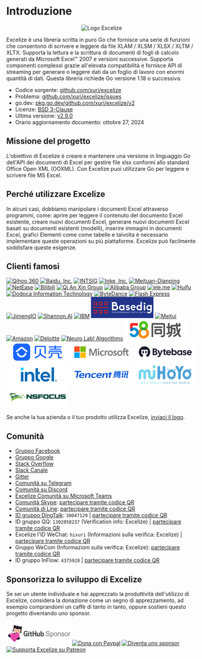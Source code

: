 # Introduzione

<p align="center"><img width="650" src="../images/excelize.svg" alt="Logo Excelize"></p>

Excelize è una libreria scritta in puro Go che fornisce una serie di funzioni che consentono di scrivere e leggere da file XLAM / XLSM / XLSX / XLTM / XLTX. Supporta la lettura e la scrittura di documenti di fogli di calcolo generati da Microsoft Excel™ 2007 e versioni successive. Supporta componenti complessi grazie all'elevata compatibilità e fornisce API di streaming per generare o leggere dati da un foglio di lavoro con enormi quantità di dati. Questa libreria richiede Go versione 1.18 o successiva.

- Codice sorgente: [github.com/xuri/excelize](https://github.com/xuri/excelize)
- Problema: [github.com/xuri/excelize/issues](https://github.com/xuri/excelize/issues)
- go.dev: [pkg.go.dev/github.com/xuri/excelize/v2](https://pkg.go.dev/github.com/xuri/excelize/v2)
- Licenze: [BSD 3-Clause](https://opensource.org/licenses/BSD-3-Clause)
- Ultima versione: [v2.9.0](https://github.com/xuri/excelize/releases/latest)
- Orario aggiornamento documento: ottobre 27, 2024

## Missione del progetto

L'obiettivo di Excelize è creare e mantenere una versione in linguaggio Go dell'API dei documenti di Excel per gestire file xlsx conformi allo standard Office Open XML (OOXML). Con Excelize puoi utilizzare Go per leggere e scrivere file MS Excel.

## Perché utilizzare Excelize

In alcuni casi, dobbiamo manipolare i documenti Excel attraverso programmi, come: aprire per leggere il contenuto del documento Excel esistente, creare nuovi documenti Excel, generare nuovi documenti Excel basati su documenti esistenti (modelli), inserire immagini in documenti Excel, grafici Elementi come come tabelle e talvolta è necessario implementare queste operazioni su più piattaforme. Excelize può facilmente soddisfare queste esigenze.

## Clienti famosi

<a href="https://www.360.cn" title="Qihoo 360" target="_blank"><img width="165" src="../images/vendor/360@2x.png" alt="Qihoo 360"></a> <a href="https://www.baidu.com" title="Baidu, Inc." target="_blank"><img width="165" src="../images/vendor/baidu@2x.png" alt="Baidu, Inc."></a> [![INTSIG](../images/vendor/intsig.com_en.png)](https://en.intsig.com) <a href="https://www.inke.cn" title="Inke, Inc." target="_blank"><img width="165" src="../images/vendor/inke@2x.png" alt="Inke, Inc."></a> <a href="https://www.meituan.com" title="Meituan-Dianping" target="_blank"><img width="165" src="../images/vendor/meituan@2x.png" alt="Meituan-Dianping"></a> <a href="https://www.163.com" title="NetEase" target="_blank"><img width="165" src="../images/vendor/netease@2x.png" alt="NetEase"></a> <a href="https://www.bilibili.com" title="Bilibili" target="_blank"><img width="165" src="../images/vendor/bilibili@2x.png" alt="Bilibili"></a> <a href="https://www.qianxin.com" title="Qi An Xin Group" target="_blank"><img width="165" src="../images/vendor/qianxin.com_en@2x.png" alt="Qi An Xin Group"></a> <a href="https://www.alibabagroup.com" title="Alibaba Group" target="_blank"><img width="165" src="../images/vendor/alibabagroup@2x.png" alt="Alibaba Group"></a> <a href="https://www.ele.me" title="ele.me" target="_blank"><img width="165" src="../images/vendor/ele.me@2x.png" alt="ele.me"></a> <a href="https://www.huifu.com" title="Huifu" target="_blank"><img width="165" src="../images/vendor/huifu.com@2x.png" alt="Huifu"></a> <a href="http://www.dodoca.com" title="Dodoca Information Technology" target="_blank"><img width="165" src="../images/vendor/dodoca.com@2x.png" alt="Dodoca Information Technology"></a> <a href="https://bytedance.com" title="ByteDance" target="_blank"><img width="165" src="../images/vendor/bytedance@2x.png" alt="ByteDance"></a> <a href="https://www.flashexpress.com" title="Flash Express" target="_blank"><img width="165" src="../images/vendor/flashexpress.com@2x.png" alt="Flash Express"></a> <a href="https://jimengio.com" title="JimengIO" target="_blank"><img width="165" src="../images/vendor/jimengio.com@2x.png" alt="JimengIO"></a> <a href="https://www.shannonai.com" title="Shannon.AI" target="_blank"><img width="165" src="../images/vendor/shannonai.com@2x.png" alt="Shannon.AI"></a> <a href="https://ibm.com" title="IBM" target="_blank"><img width="165" src="../images/vendor/ibm@2x.png" alt="IBM"></a> <a href="https://www.basedig.com" title="Basedig" target="_blank"><img width="165" src="../images/vendor/basedig.com@2x.png" alt="Basedig"></a> <a href="https://www.meitu.com" title="Meitui" target="_blank"><img width="165" src="../images/vendor/meitu.com@2x.png" alt="Meitui"></a> <a href="https://www.amazon.com" title="Amazon" target="_blank"><img width="165" src="../images/vendor/amazon@2x.png" alt="Amazon"></a> <a href="https://www.deloitte.com" title="Deloitte" target="_blank"><img width="165" src="../images/vendor/deloitte@2x.png" alt="Deloitte"></a> <a href="https://nl-a.ru" title="Neuro Lab! Algorithms" target="_blank"><img width="165" src="../images/vendor/nl-a.ru@2x.png" alt="Neuro Lab! Algorithms"></a> <a href="https://58.com" title="58.com" target="_blank"><img width="165" src="../images/vendor/58.com@2x.png" alt="58.com"></a> <a href="https://ke.com" title="ke.com" target="_blank"><img width="165" src="../images/vendor/ke.com@2x.png" alt="ke.com"></a> <a href="https://www.microsoft.com" title="Microsoft" target="_blank"><img width="165" src="../images/vendor/microsoft@2x.png" alt="Microsoft"></a> <a href="https://www.bytebase.com" title="ByteBase" target="_blank"><img width="165" src="../images/vendor/bytebase.com@2x.png" alt="ByteBase"></a> <a href="https://www.intel.com" title="Intel" target="_blank"><img width="165" src="../images/vendor/intel@2x.png" alt="Intel"></a> <a href="https://www.tencent.com" title="Tencent" target="_blank"><img width="165" src="../images/vendor/tencent@2x.png" alt="Tencent"></a> <a href="https://www.mihoyo.com" title="miHoYo" target="_blank"><img width="165" src="../images/vendor/mihoyo@2x.png" alt="miHoYo"></a> <a href="http://www.nsfocus.com.cn" title="NSFOCUS Technologies Group Co Ltd" target="_blank"><img width="165" src="../images/vendor/nsfocus@2x.png" alt="NSFOCUS Technologies Group Co Ltd"></a>

Se anche la tua azienda o il tuo prodotto utilizza Excelize, <a href="mailto: xuri.me@gmail.com?Subject=Si prega di aggiungere la nostra azienda nella pagina di introduzione di Excelize&amp;Body=Salve%2C%20sono%20%3Cil%20tuo%20nome%3E%20di%20%3Cnome%20della%20tua%20azienda%3E.
Stiamo%20utilizzando%20Excelize%20e%20saremo%20orgogliosi%20di%20aggiungere%20il%20nome%20della%20nostra%20azienda%20alla%20pagina%20Introduzione%20di%20Excelize.
Si%20prega%20di%20consultare%20l'allegato%20per%20il%20nostro%20logo.%20%3CAssicuratevi%20di%20includere%20il%20logo%20nell'allegato%3E%0A" title="send Logo via E-mail">inviaci il logo</a>.

## Comunità

- [Gruppo Facebook](https://www.facebook.com/groups/excelize)
- [Gruppo Google](https://groups.google.com/g/excelize)
- [Stack Overflow](https://stackoverflow.com/questions/tagged/excelize)
- [Slack Canale](https://join.slack.com/t/xuri/shared_invite/zt-eriqdkeo-wV04zcCdBiiZveFgY86Wzw)
- [Gitter](https://gitter.im/excelize/community)
- [Comunità su Telegram](https://t.me/excelize)
- [Comunità su Discord](https://discord.gg/MWV8MBQGtv)
- [Excelize Comunità su Microsoft Teams](https://teams.live.com/l/invite/FBA8aHkflqEj5SNzQM)
- [Comunità Skype](https://join.skype.com/YW3OFS5QjYcV?source=qr-ios): <a href="../images/skype_group@2x.png" alt="Excelize la comunità Skype" target="_blank" target="_blank">partecipare tramite codice QR</a>
- [Comunità di Line](http://line.me/ti/g/NFIjhfbP_g): <a href="../images/line_group@2x.png" alt="Comunità Excelize Line" target="_blank" target="_blank">partecipare tramite codice QR</a>
- [ID gruppo DingTalk](https://qr.dingtalk.com/action/joingroup?code=v1,k1,6tmzbBbJuQkGezVdHJjsHz29CZI9F49xeW+cvOaECtk=&_dt_no_comment=1&origin=11): `30047129` | <a href="../images/dingtalk_group@2x.png" alt="Excelize il gruppo DingTalk" target="_blank" target="_blank">partecipare tramite codice QR</a>
- ID gruppo QQ: `1302058237` (Verification info: Excelize) | <a href="../images/qq_group@2x.png" alt="Excelize l'ID del gruppo QQ" target="_blank" target="_blank">partecipare tramite codice QR</a>
- Excelize l'ID WeChat: `hixuri` (Informazioni sulla verifica: Excelize) | <a href="../images/wechat_group@2x.png" alt="Eccelle la comunità WeChat" target="_blank" target="_blank">partecipare tramite codice QR</a>
- Gruppo WeCom (Informazioni sulla verifica: Excelize): <a href="../images/wecom_group@2x.png" title="Excelize WeCom Group" target="_blank">partecipare tramite codice QR</a>
- ID gruppo InFlow: `4375928` | <a href="../images/inflow_group@2x.png" alt="Gruppo di afflusso Excelize" target="_blank" target="_blank">partecipare tramite codice QR</a>

## Sponsorizza lo sviluppo di Excelize

Se sei un utente individuale e hai apprezzato la produttività dell'utilizzo di Excelize, considera la donazione come un segno di apprezzamento, ad esempio comprandomi un caffè di tanto in tanto, oppure sostieni questo progetto diventando uno sponsor.

<a href="https://github.com/sponsors/xuri" title="Sponsor di GitHub" target="_blank"><img width="170" src="../images/github_sponsor@2x.png" alt="Sponsor di GitHub"></a> <a href="https://www.paypal.com/paypalme/xuri" title="Dona con Paypal" target="_blank"><img width="170" src="../images/donate@2x.png" alt="Dona con Paypal"></a> <a href="https://opencollective.com/excelize" title="Diventa uno sponsor" target="_blank"><img height="61" src="../images/opencollective.com@2x.png" alt="Diventa uno sponsor"></a> <a href="https://www.patreon.com/xuri" title="Supporta Excelize su Patreon" target="_blank"><img height="61" src="../images/patreon.com@2x.png" alt="Supporta Excelize su Patreon"></a>
